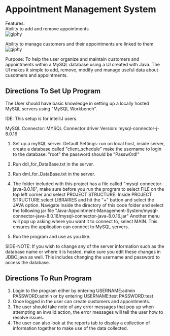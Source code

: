 # Appointment Management System
Features:
<br />
Ability to add and remove appointments <br />
![giphy](https://github.com/Crod7/Java-Appointment-Management-System/assets/106417568/d0b0227c-7c5a-4efd-8dfc-73660b8337fc)

Ability to manage customers and their appointments are linked to them <br />
![giphy](https://github.com/Crod7/Java-Appointment-Management-System/assets/106417568/6cbab4b2-d44b-4e34-9a29-4e2095c5c367)

Purpose: To help the user organize and maintain customers and appointments within a MySQL database using a UI 
created with Java. The UI makes it simple to add, remove, modify and manage useful data about cusotmers 
and appointments.


## Directions To Set Up Program
The User should have basic knowledge in setting up a locally hosted MySQL servers using "MySQL Workbench".

IDE:
This setup is for intelliJ users.

MySQL Connector:
MYSQL Connector driver Version: mysql-connector-j-8.0.16


1. Set up a mySQL server. 
		Default Settings: run on local host,
					inside server, create a database called "client_schedule"
					make the username to login to the database: "root"
					the password should be "Passw0rd!"
		
2. Run ddl_for_DataBase.txt in the server.
3. Run dml_for_DataBase.txt in the server.
4. The folder included with this project has a file called "mysql-connector-java-8.0.16", make sure before you run the program to select FILE on the top left corner and select PROJECT STRUCTURE. Inside PROJECT STRUCTURE select LIBRARIES and hit the "+" button and select the JAVA option. Navigate inside the directory of this code folder and select the following jar file "Java-Appointment-Management-System/mysql-connector-java-8.0.16/mysql-connector-java-8.0.16.jar" Another menu will pop up asking where you want it to connect to, select MAIN. This ensures the application can connect to MySQL servers. 
5. Run the program and use as you like.

SIDE-NOTE: If you wish to change any of the server information such as the
database name or where it is hosted, make sure you edit these changes
in JDBC.java as well. This includes changing the username and password to access the database.


## Directions To Run Program
1. Login to the program either by entering USERNAME:admin PASSWORD:admin or by 
entering USERNAME:test PASSWORD:test
2. Once logged in the user can create customers and appointments.
3. The user should take note of any error messages that pop up when attempting an invalid action,
the error messages will tell the user how to resolve issues.
4. The user can also look at the reports tab to display a collection of information together to make
use of the data collected.

